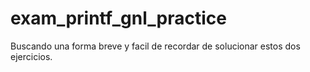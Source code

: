# exam_printf_gnl_practice

Buscando una forma breve y facil de recordar de solucionar estos dos ejercicios.